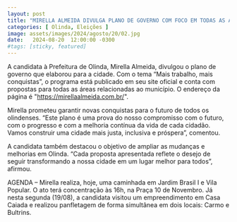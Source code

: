 ```yaml
---
layout: post
title: "MIRELLA ALMEIDA DIVULGA PLANO DE GOVERNO COM FOCO EM TODAS AS ÁREAS DA CIDADE"
categories: [ Olinda, Eleições ]
image: assets/images/2024/agosto/20/02.jpg
date:   2024-08-20  12:00:00 -0300
#tags: [sticky, featured]
---
```

A candidata à Prefeitura de Olinda, Mirella Almeida, divulgou o plano de governo que elaborou para a cidade. Com o tema “Mais trabalho, mais conquistas”, o programa está publicado em seu site oficial e conta com propostas para todas as áreas relacionadas ao município. O endereço da página é "https://mirellaalmeida.com.br/".

Mirella prometeu garantir novas conquistas para o futuro de todos os olindenses. “Este plano é uma prova do nosso compromisso com o futuro, com o progresso e com a melhoria contínua da vida de cada cidadão. Vamos construir uma cidade mais justa, inclusiva e próspera”, comentou.

A candidata também destacou o objetivo de ampliar as mudanças e melhorias em Olinda. “Cada proposta apresentada reflete o desejo de seguir transformando a nossa cidade em um lugar melhor para todos”, afirmou. 

AGENDA – Mirella realiza, hoje, uma caminhada em Jardim Brasil I e Vila Popular. O ato terá concentração às 16h, na Praça 10 de Novembro. Já nesta segunda (19/08), a candidata visitou um empreendimento em Casa Caiada e realizou panfletagem de forma simultânea em dois locais: Carmo e Bultrins.
